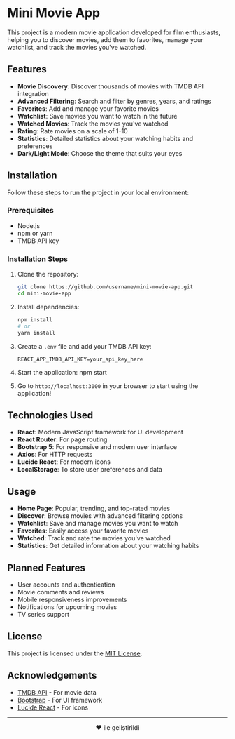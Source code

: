 # Mini Movie App

This project is a modern movie application developed for film enthusiasts, helping you to discover movies, add them to favorites, manage your watchlist, and track the movies you've watched.

## Features

- **Movie Discovery**: Discover thousands of movies with TMDB API integration
- **Advanced Filtering**: Search and filter by genres, years, and ratings
- **Favorites**: Add and manage your favorite movies
- **Watchlist**: Save movies you want to watch in the future
- **Watched Movies**: Track the movies you've watched
- **Rating**: Rate movies on a scale of 1-10
- **Statistics**: Detailed statistics about your watching habits and preferences
- **Dark/Light Mode**: Choose the theme that suits your eyes

## Installation

Follow these steps to run the project in your local environment:

### Prerequisites

- Node.js
- npm or yarn
- TMDB API key

### Installation Steps

1. Clone the repository:
   ```bash
   git clone https://github.com/username/mini-movie-app.git
   cd mini-movie-app
   ```

2. Install dependencies:
   ```bash
   npm install
   # or
   yarn install
   ```

3. Create a `.env` file and add your TMDB API key:
   ```
   REACT_APP_TMDB_API_KEY=your_api_key_here
   ```

4. Start the application:
   npm start

5. Go to `http://localhost:3000` in your browser to start using the application!

## Technologies Used

- **React**: Modern JavaScript framework for UI development
- **React Router**: For page routing
- **Bootstrap 5**: For responsive and modern user interface
- **Axios**: For HTTP requests
- **Lucide React**: For modern icons
- **LocalStorage**: To store user preferences and data

## Usage

- **Home Page**: Popular, trending, and top-rated movies
- **Discover**: Browse movies with advanced filtering options
- **Watchlist**: Save and manage movies you want to watch
- **Favorites**: Easily access your favorite movies
- **Watched**: Track and rate the movies you've watched
- **Statistics**: Get detailed information about your watching habits

## Planned Features

- User accounts and authentication
- Movie comments and reviews
- Mobile responsiveness improvements
- Notifications for upcoming movies
- TV series support

## License

This project is licensed under the [MIT License](LICENSE).

## Acknowledgements

- [TMDB API](https://www.themoviedb.org/documentation/api) - For movie data
- [Bootstrap](https://getbootstrap.com/) - For UI framework
- [Lucide React](https://lucide.dev/) - For icons

---

<p align="center">❤️ ile geliştirildi</p> 